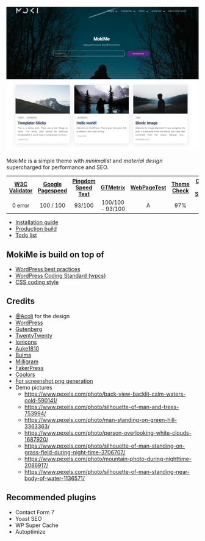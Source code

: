 ![MokiMe Screenshot](screenshot.png)

MokiMe is a simple theme with *minimalist* and *material design* supercharged for performance and SEO.

<table>
   <tr>
     <th><a href="https://validator.w3.org/nu/?doc=https%3A%2F%2Fwww.security-helpzone.com%2F">W3C Validator</a></th>
     <th><a href="https://developers.google.com/speed/pagespeed/insights/?hl=fr&url=https%3A%2F%2Fwww.security-helpzone.com%2F">Google Pagespeed</a></th>
     <th><a href="https://tools.pingdom.com/#5c3b68a1d5800000">Pingdom Speed Test</a></th>
     <th><a href="https://gtmetrix.com/reports/www.security-helpzone.com/VtbhJkUk">GTMetrix</a></th>
     <th><a href="https://www.webpagetest.org/result/200318_QA_fb195bb56ac7000d21d8b48537d1198d/">WebPageTest</a></th>
     <th><a href="https://themecheck.info/">Theme Check</a></th>
     <th><a href="https://search.google.com/structured-data/testing-tool?hl=fr#url=https%3A%2F%2Fwww.security-helpzone.com">Google Rich Snippet</a></th>
   </tr>
   <tr align="center">
     <td>0 error</td>
     <td>100 / 100</td>
     <td>93/100</td>
     <td>100/100 - 93/100</td>
     <td>A</td>
     <td>97%</td>
     <td>Pass</td>
   </tr>
 </table>

* [Installation guide](docs/install.md)
* [Production build](docs/production.md)
* [Todo list](docs/todo.md)


## MokiMe is build on top of

* [WordPress best practices](https://make.wordpress.org/themes/handbook/review/resources/)
* [WordPress Coding Standard (wpcs)](https://github.com/WordPress/WordPress-Coding-Standards)
* [CSS coding style](https://github.com/necolas/idiomatic-css/tree/master/translations/fr-FR)

## Credits

* [@Acoli](https://acoli.fr/) for the design
* [WordPress](https://wordpress.org)
* [Gutenberg](https://fr.wordpress.org/gutenberg/)
* [TwentyTwenty](https://fr.wordpress.org/themes/twentytwenty/)
* [Ionicons](https://ionicons.com/)
* [Auke1810](https://gist.github.com/Auke1810/f2a4cf04f2c07c74a393a4b442f22267)
* [Bulma](https://bulma.io)
* [Milligram](https://milligram.io)
* [FakerPress](https://fr.wordpress.org/plugins/fakerpress/)
* [Coolors](https://coolors.co)
* [For screenshot.png generation](https://croppola.com/)
* Demo pictures
    * https://www.pexels.com/photo/back-view-backlit-calm-waters-cold-590141/
    * https://www.pexels.com/photo/silhouette-of-man-and-trees-753994/
    * https://www.pexels.com/photo/man-standing-on-green-hill-3363363/
    * https://www.pexels.com/photo/person-overlooking-white-clouds-1687920/
    * https://www.pexels.com/photo/silhouette-of-man-standing-on-grass-field-during-night-time-3706707/
    * https://www.pexels.com/photo/mountain-photo-during-nighttime-2086917/
    * https://www.pexels.com/photo/silhouette-of-man-standing-near-body-of-water-1136571/
    
## Recommended plugins

* Contact Form 7
* Yoast SEO
* WP Super Cache
* Autoptimize
